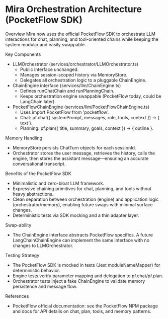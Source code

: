 # Mira Orchestration Architecture (PocketFlow SDK)

Overview
Mira now uses the official PocketFlow SDK to orchestrate LLM interactions for chat, planning, and tool-oriented chains while keeping the system modular and easily swappable.

Key Components
- LLMOrchestrator (services/orchestrator/LLMOrchestrator.ts)
  - Public interface unchanged.
  - Manages session-scoped history via MemoryStore.
  - Delegates all orchestration logic to a pluggable ChainEngine.
- ChainEngine interface (services/llm/ChainEngine.ts)
  - Defines runChatChain and runPlanningChain.
  - Keeps orchestration engine swappable (PocketFlow today, could be LangChain later).
- PocketFlowChainEngine (services/llm/PocketFlowChainEngine.ts)
  - Uses import PocketFlow from 'pocketflow'.
  - Chat: pf.chat({ systemPrompt, messages, role, tools, context }) -> { text }.
  - Planning: pf.plan({ title, summary, goals, context }) -> { outline }.

Memory Handling
- MemoryStore persists ChatTurn objects for each sessionId.
- Orchestrator stores the user message, retrieves the history, calls the engine, then stores the assistant message—ensuring an accurate conversational transcript.

Benefits of the PocketFlow SDK
- Minimalistic and zero-bloat LLM framework.
- Expressive chaining primitives for chat, planning, and tools without heavy abstractions.
- Clean separation between orchestration (engine) and application logic (orchestrator/memory), enabling future swaps with minimal surface changes.
- Deterministic tests via SDK mocking and a thin adapter layer.

Swap-ability
- The ChainEngine interface abstracts PocketFlow specifics. A future LangChainChainEngine can implement the same interface with no changes to LLMOrchestrator.

Testing Strategy
- The PocketFlow SDK is mocked in tests (Jest moduleNameMapper) for deterministic behavior.
- Engine tests verify parameter mapping and delegation to pf.chat/pf.plan.
- Orchestrator tests inject a fake ChainEngine to validate memory persistence and message flow.

References
- PocketFlow official documentation: see the PocketFlow NPM package and docs for API details on chat, plan, tools, and memory patterns.
